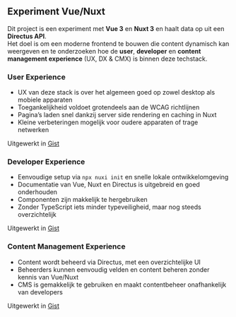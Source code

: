 ## Experiment Vue/Nuxt

Dit project is een experiment met **Vue 3** en **Nuxt 3** en haalt data op uit een **Directus API**.  
Het doel is om een moderne frontend te bouwen die content dynamisch kan weergeven en te onderzoeken hoe de **user**, **developer** en **content management experience** (UX, DX & CMX) is binnen deze techstack.

### User Experience
- UX van deze stack is over het algemeen goed op zowel desktop als mobiele apparaten  
- Toegankelijkheid voldoet grotendeels aan de WCAG richtlijnen  
- Pagina’s laden snel dankzij server side rendering en caching in Nuxt  
- Kleine verbeteringen mogelijk voor oudere apparaten of trage netwerken  

Uitgewerkt in [Gist](https://gist.github.com/ambersr/8e84b2bee7c0d7eb88c3f8d03a3f2a90)

### Developer Experience
- Eenvoudige setup via `npx nuxi init` en snelle lokale ontwikkelomgeving  
- Documentatie van Vue, Nuxt en Directus is uitgebreid en goed onderhouden  
- Componenten zijn makkelijk te hergebruiken  
- Zonder TypeScript iets minder typeveiligheid, maar nog steeds overzichtelijk  

Uitgewerkt in [Gist](https://gist.github.com/ambersr/6df731666f8af9e591f45b2571efcec1)

### Content Management Experience
- Content wordt beheerd via Directus, met een overzichtelijke UI
- Beheerders kunnen eenvoudig velden en content beheren zonder kennis van Vue/Nuxt  
- CMS is gemakkelijk te gebruiken en maakt contentbeheer onafhankelijk van developers  

Uitgewerkt in [Gist](https://gist.github.com/ambersr/63cefe45dd05a1468ce652b3402c1d7b)

